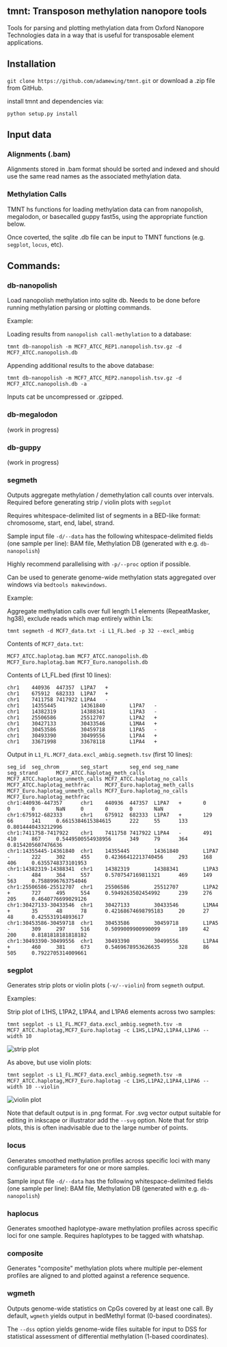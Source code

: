 ## tmnt: Transposon methylation nanopore tools

Tools for parsing and plotting methylation data from Oxford Nanopore Technologies data in a way that is useful for transposable element applications.

## Installation

`git clone https://github.com/adamewing/tmnt.git` or download a .zip file from GitHub.

install tmnt and dependencies via:

`python setup.py install`

## Input data

### Alignments (.bam)

Alignments stored in .bam format should be sorted and indexed and should use the same read names as the associated methylation data.

### Methylation Calls

TMNT hs functions for loading methylation data can from nanopolish, megalodon, or basecalled guppy fast5s, using the appropriate function below.

Once coverted, the sqlite .db file can be input to TMNT functions (e.g. `segplot`, `locus`, etc).

## Commands:

### db-nanopolish

Load nanopolish methylation into sqlite db. Needs to be done before running methylation parsing or plotting commands.

Example:

Loading results from `nanopolish call-methylation` to a database:

`tmnt db-nanopolish -m MCF7_ATCC_REP1.nanopolish.tsv.gz -d MCF7_ATCC.nanopolish.db`

Appending additional results to the above database:

`tmnt db-nanopolish -m MCF7_ATCC_REP2.nanopolish.tsv.gz -d MCF7_ATCC.nanopolish.db -a`

Inputs cat be uncompressed or .gzipped.

### db-megalodon
(work in progress)

### db-guppy
(work in progress)

### segmeth

Outputs aggregate methylation / demethylation call counts over intervals. Required before generating strip / violin plots with `segplot`

Requires whitespace-delimited list of segments in a BED-like format: chromosome, start, end, label, strand.

Sample input file `-d/--data` has the following whitespace-delimited fields (one sample per line): BAM file, Methylation DB (generated with e.g. `db-nanopolish`)

Highly recommend parallelising with `-p/--proc` option if possible.

Can be used to generate genome-wide methylation stats aggregated over windows via `bedtools makewindows`.

Example:

Aggregate methylation calls over full length L1 elements (RepeatMasker, hg38), exclude reads which map entirely within L1s:

`tmnt segmeth -d MCF7_data.txt -i L1_FL.bed -p 32 --excl_ambig`

Contents of `MCF7_data.txt`:

```
MCF7_ATCC.haplotag.bam MCF7_ATCC.nanopolish.db
MCF7_Euro.haplotag.bam MCF7_Euro.nanopolish.db
```

Contents of L1_FL.bed (first 10 lines):

```
chr1    440936  447357  L1PA7   +
chr1    675912  682333  L1PA7   +
chr1    7411758 7417922 L1PA4   -
chr1    14355445        14361840        L1PA7   -
chr1    14382319        14388341        L1PA3   -
chr1    25506586        25512707        L1PA2   +
chr1    30427133        30433546        L1MA4   +
chr1    30453586        30459718        L1PA5   -
chr1    30493390        30499556        L1PA4   +
chr1    33671998        33678118        L1PA4   +
```

Output in `L1_FL.MCF7_data.excl_ambig.segmeth.tsv` (first 10 lines):

```
seg_id  seg_chrom       seg_start       seg_end seg_name        seg_strand      MCF7_ATCC.haplotag_meth_calls   MCF7_ATCC.haplotag_unmeth_calls MCF7_ATCC.haplotag_no_calls     MCF7_ATCC.haplotag_methfrac     MCF7_Euro.haplotag_meth_calls     MCF7_Euro.haplotag_unmeth_calls MCF7_Euro.haplotag_no_calls     MCF7_Euro.haplotag_methfrac
chr1:440936-447357      chr1    440936  447357  L1PA7   +       0       0       0       NaN     0       0       0       NaN
chr1:675912-682333      chr1    675912  682333  L1PA7   +       129     66      141     0.6615384615384615      222     55      133     0.8014440433212996
chr1:7411758-7417922    chr1    7411758 7417922 L1PA4   -       491     410     867     0.5449500554938956      349     79      364     0.8154205607476636
chr1:14355445-14361840  chr1    14355445        14361840        L1PA7   -       222     302     455     0.42366412213740456     293     168     406     0.6355748373101953
chr1:14382319-14388341  chr1    14382319        14388341        L1PA3   -       484     364     557     0.5707547169811321      469     149     563     0.7588996763754046
chr1:25506586-25512707  chr1    25506586        25512707        L1PA2   +       727     495     554     0.5949263502454992      239     276     205     0.4640776699029126
chr1:30427133-30433546  chr1    30427133        30433546        L1MA4   +       35      48      78      0.42168674698795183     20      27      48      0.425531914893617
chr1:30453586-30459718  chr1    30453586        30459718        L1PA5   -       309     297     516     0.5099009900990099      189     42      200     0.8181818181818182
chr1:30493390-30499556  chr1    30493390        30499556        L1PA4   +       460     381     673     0.5469678953626635      328     86      505     0.7922705314009661
```


### segplot

Generates strip plots or violin plots (`-v/--violin`) from `segmeth` output.

Examples:

Strip plot of L1HS, L1PA2, L1PA4, and L1PA6 elements across two samples:

`tmnt segplot -s L1_FL.MCF7_data.excl_ambig.segmeth.tsv -m MCF7_ATCC.haplotag,MCF7_Euro.haplotag -c L1HS,L1PA2,L1PA4,L1PA6 --width 10`

![strip plot](https://github.com/adamewing/tmnt/blob/main/docs/segplot_example_strip.png?raw=true)

As above, but use violin plots:

`tmnt segplot -s L1_FL.MCF7_data.excl_ambig.segmeth.tsv -m MCF7_ATCC.haplotag,MCF7_Euro.haplotag -c L1HS,L1PA2,L1PA4,L1PA6 --width 10 --violin`

![violin plot](https://github.com/adamewing/tmnt/blob/main/docs/segplot_example_violin.png?raw=true)

Note that default output is in .png format. For .svg vector output suitable for editing in inkscape or illustrator add the `--svg` option. Note that for strip plots, this is often inadvisable due to the large number of points.


### locus

Generates smoothed methylation profiles across specific loci with many configurable parameters for one or more samples.

Sample input file `-d/--data` has the following whitespace-delimited fields (one sample per line): BAM file, Methylation DB (generated with e.g. `db-nanopolish`)

### haplocus

Generates smoothed haplotype-aware methylation profiles across specific loci for one sample. Requires haplotypes to be tagged with whatshap.

### composite

Generates "composite" methylation plots where multiple per-element profiles are aligned to and plotted against a reference sequence.

### wgmeth

Outputs genome-wide statistics on CpGs covered by at least one call. By default, `wgmeth` yields output in bedMethyl format (0-based coordinates).

The `--dss` option yields genome-wide files suitable for input to DSS for statistical assessment of differential methylation (1-based coordinates).
